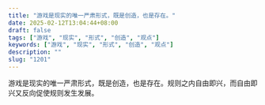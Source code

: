 ```yaml
---
title: "游戏是现实的唯一严肃形式，既是创造，也是存在。"
date: 2025-02-12T13:04:44+08:00
draft: false
tags: ["游戏", "现实", "形式", "创造", "观点"]
keywords: ["游戏", "现实", "形式", "创造", "观点"]
description: ""
slug: "1201"
---
```


游戏是现实的唯一严肃形式，既是创造，也是存在。规则之内自由即兴，而自由即兴又反向促使规则发生发展。